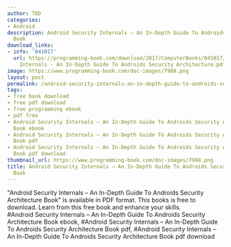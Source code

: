 ```yaml
---
author: TBD
categories:
- Android
description: Android Security Internals – An In-Depth Guide To Androids Security Architecture
  Book
download_links:
- info: '041017'
  url: https://programming-book.com/download/2017/ComputerBooks/041017/Android Security
    Internals - An In-Depth Guide To Androids Security Architecture.pdf
image: https://www.programming-book.com/doc-images/7988.png
layout: post
permalink: /android-security-internals-an-in-depth-guide-to-androids-security-architecture-b.html
tags:
- free book download
- free pdf download
- free programming ebook
- pdf free
- Android Security Internals – An In-Depth Guide To Androids Security Architecture
  Book ebook
- Android Security Internals – An In-Depth Guide To Androids Security Architecture
  Book pdf
- Android Security Internals – An In-Depth Guide To Androids Security Architecture
  Book pdf download
thumbnail_url: https://www.programming-book.com/doc-images/7988.png
title: Android Security Internals – An In-Depth Guide To Androids Security Architecture
  Book
---
```


 
<div class="item-desc text-justify">
  "Android Security Internals – An In-Depth Guide To Androids Security Architecture Book" is available in PDF format. This books is free to download. Learn from this free book and enhance your skills.
  <br>
  #Android Security Internals – An In-Depth Guide To Androids Security Architecture Book ebook, #Android Security Internals – An In-Depth Guide To Androids Security Architecture Book pdf, #Android Security Internals – An In-Depth Guide To Androids Security Architecture Book pdf download
</div>
